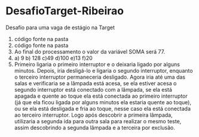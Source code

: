 # DesafioTarget-Ribeirao
Desafio para uma vaga de estágio na Target

1. código fonte na pasta
2. código fonte na pasta
3. Ao final do processamento o valor da variável SOMA será 77.
4. a) 9 b) 128 c)49 d)100 e)13 f)20
5. Primeiro ligaria o primeiro interruptor e o deixaria ligado por alguns minutos. Depois, iria desligá-lo e ligaria o segundo interruptor, enquanto o terceiro interruptor permaneceria desligado. Agora iria até uma das salas e verificaria se a lâmpada está acesa, se ela estiver acesa o segundo interruptor está conectado com a lâmpada, se ela está apagada e quente ao toque ela está conectada ao primeiro interruptor (já que ela ficou ligada por alguns minutos ela estaria quente ao toque), ou se ela está desligada e fria ao toque, nesse caso ela está conectada ao terceiro interruptor. Logo após descobrir a primeira lâmpada, utilizaria a segunda ida para outra sala para realizar o mesmo teste, assim descobrindo a segunda lâmpada e a terceira por exclusão.
